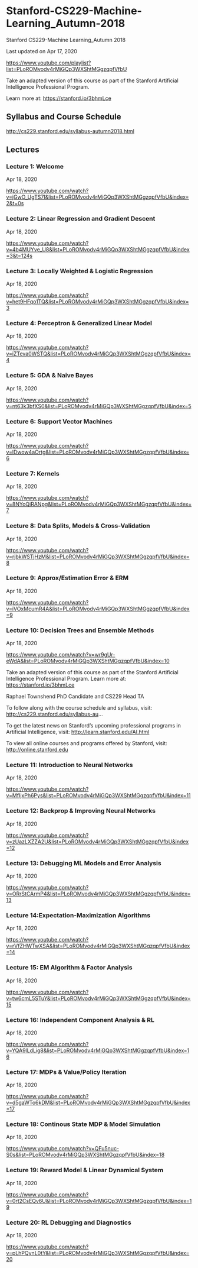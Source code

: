 # Stanford-CS229-Machine-Learning_Autumn-2018
Stanford CS229-Machine Learning_Autumn 2018



Last updated on Apr 17, 2020

https://www.youtube.com/playlist?list=PLoROMvodv4rMiGQp3WXShtMGgzqpfVfbU


Take an adapted version of this course as part of the Stanford Artificial Intelligence Professional Program. 

Learn more at: https://stanford.io/3bhmLce

## Syllabus and Course Schedule

http://cs229.stanford.edu/syllabus-autumn2018.html

## Lectures

### Lecture 1: Welcome

Apr 18, 2020

https://www.youtube.com/watch?v=jGwO_UgTS7I&list=PLoROMvodv4rMiGQp3WXShtMGgzqpfVfbU&index=2&t=0s


### Lecture 2: Linear Regression and Gradient Descent

Apr 18, 2020

https://www.youtube.com/watch?v=4b4MUYve_U8&list=PLoROMvodv4rMiGQp3WXShtMGgzqpfVfbU&index=3&t=124s

### Lecture 3: Locally Weighted & Logistic Regression

Apr 18, 2020

https://www.youtube.com/watch?v=het9HFqo1TQ&list=PLoROMvodv4rMiGQp3WXShtMGgzqpfVfbU&index=3

### Lecture 4: Perceptron & Generalized Linear Model

Apr 18, 2020

https://www.youtube.com/watch?v=iZTeva0WSTQ&list=PLoROMvodv4rMiGQp3WXShtMGgzqpfVfbU&index=4

### Lecture 5: GDA & Naive Bayes

Apr 18, 2020

https://www.youtube.com/watch?v=nt63k3bfXS0&list=PLoROMvodv4rMiGQp3WXShtMGgzqpfVfbU&index=5

### Lecture 6: Support Vector Machines

Apr 18, 2020

https://www.youtube.com/watch?v=lDwow4aOrtg&list=PLoROMvodv4rMiGQp3WXShtMGgzqpfVfbU&index=6

### Lecture 7: Kernels

Apr 18, 2020

https://www.youtube.com/watch?v=8NYoQiRANpg&list=PLoROMvodv4rMiGQp3WXShtMGgzqpfVfbU&index=7

### Lecture 8: Data Splits, Models & Cross-Validation

Apr 18, 2020

https://www.youtube.com/watch?v=rjbkWSTjHzM&list=PLoROMvodv4rMiGQp3WXShtMGgzqpfVfbU&index=8

### Lecture 9: Approx/Estimation Error & ERM

Apr 18, 2020

https://www.youtube.com/watch?v=iVOxMcumR4A&list=PLoROMvodv4rMiGQp3WXShtMGgzqpfVfbU&index=9

### Lecture 10: Decision Trees and Ensemble Methods

Apr 18, 2020

https://www.youtube.com/watch?v=wr9gUr-eWdA&list=PLoROMvodv4rMiGQp3WXShtMGgzqpfVfbU&index=10

Take an adapted version of this course as part of the Stanford Artificial Intelligence Professional Program. Learn more at: https://stanford.io/3bhmLce

Raphael Townshend
PhD Candidate and CS229 Head TA
 
To follow along with the course schedule and syllabus, visit: 
http://cs229.stanford.edu/syllabus-au... 
 
To get the latest news on Stanford’s upcoming professional programs in Artificial Intelligence, visit: 
http://learn.stanford.edu/AI.html
 
To view all online courses and programs offered by Stanford, visit: http://online.stanford.edu


### Lecture 11: Introduction to Neural Networks

Apr 18, 2020

https://www.youtube.com/watch?v=MfIjxPh6Pys&list=PLoROMvodv4rMiGQp3WXShtMGgzqpfVfbU&index=11

### Lecture 12: Backprop & Improving Neural Networks

Apr 18, 2020

https://www.youtube.com/watch?v=zUazLXZZA2U&list=PLoROMvodv4rMiGQp3WXShtMGgzqpfVfbU&index=12

### Lecture 13: Debugging ML Models and Error Analysis

Apr 18, 2020

https://www.youtube.com/watch?v=ORrStCArmP4&list=PLoROMvodv4rMiGQp3WXShtMGgzqpfVfbU&index=13

### Lecture 14:Expectation-Maximization Algorithms

Apr 18, 2020

https://www.youtube.com/watch?v=rVfZHWTwXSA&list=PLoROMvodv4rMiGQp3WXShtMGgzqpfVfbU&index=14

### Lecture 15: EM Algorithm & Factor Analysis

Apr 18, 2020

https://www.youtube.com/watch?v=tw6cmL5STuY&list=PLoROMvodv4rMiGQp3WXShtMGgzqpfVfbU&index=15

### Lecture 16: Independent Component Analysis & RL

Apr 18, 2020

https://www.youtube.com/watch?v=YQA9lLdLig8&list=PLoROMvodv4rMiGQp3WXShtMGgzqpfVfbU&index=16

### Lecture 17: MDPs & Value/Policy Iteration

Apr 18, 2020

https://www.youtube.com/watch?v=d5gaWTo6kDM&list=PLoROMvodv4rMiGQp3WXShtMGgzqpfVfbU&index=17

### Lecture 18: Continous State MDP & Model Simulation

Apr 18, 2020

https://www.youtube.com/watch?v=QFu5nuc-S0s&list=PLoROMvodv4rMiGQp3WXShtMGgzqpfVfbU&index=18

### Lecture 19: Reward Model & Linear Dynamical System

Apr 18, 2020

https://www.youtube.com/watch?v=0rt2CsEQv6U&list=PLoROMvodv4rMiGQp3WXShtMGgzqpfVfbU&index=19

### Lecture 20: RL Debugging and Diagnostics

Apr 18, 2020

https://www.youtube.com/watch?v=pLhPQynL0tY&list=PLoROMvodv4rMiGQp3WXShtMGgzqpfVfbU&index=20

